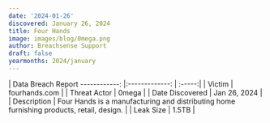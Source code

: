 ```yaml
---
date: '2024-01-26'
discovered: January 26, 2024
title: Four Hands
image: images/blog/0mega.png
author: Breachsense Support
draft: false
yearmonths: 2024/january
---
```



| Data Breach Report
------------:     |:-------------:    | :-----:|
| Victim      | fourhands.com      | 
| Threat Actor      | 0mega      | 
| Date Discovered      | Jan 26, 2024      | 
| Description      | Four Hands is a manufacturing and distributing home furnishing products, retail, design.      | 
| Leak Size      | 1.5TB      | 

